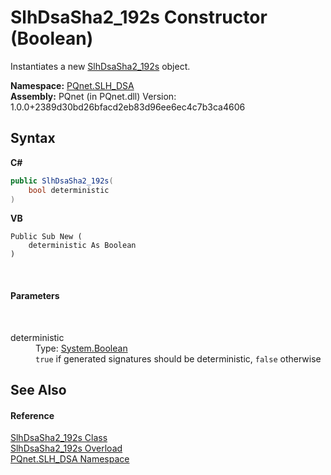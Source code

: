 # SlhDsaSha2_192s Constructor (Boolean)
 

Instantiates a new <a href="443b6fcb-8ce4-d6d7-c554-d9d61793311f.md">SlhDsaSha2_192s</a> object.

**Namespace:**&nbsp;<a href="5a51e981-67fd-0177-2098-034d6071509d.md">PQnet.SLH_DSA</a><br />**Assembly:**&nbsp;PQnet (in PQnet.dll) Version: 1.0.0+2389d30bd26bfacd2eb83d96ee6ec4c7b3ca4606

## Syntax

**C#**<br />
``` C#
public SlhDsaSha2_192s(
	bool deterministic
)
```

**VB**<br />
``` VB
Public Sub New ( 
	deterministic As Boolean
)
```

<br />

#### Parameters
&nbsp;<dl><dt>deterministic</dt><dd>Type: <a href="https://docs.microsoft.com/dotnet/api/system.boolean" target="_blank" rel="noopener noreferrer">System.Boolean</a><br />`true` if generated signatures should be deterministic, `false` otherwise</dd></dl>

## See Also


#### Reference
<a href="443b6fcb-8ce4-d6d7-c554-d9d61793311f.md">SlhDsaSha2_192s Class</a><br /><a href="29a47589-2c8e-97cd-827b-3de64ad45592.md">SlhDsaSha2_192s Overload</a><br /><a href="5a51e981-67fd-0177-2098-034d6071509d.md">PQnet.SLH_DSA Namespace</a><br />
